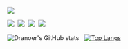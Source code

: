 <a href="https://gitlab.com/dranoer"><img src="https://img.shields.io/badge/GitLab-330F63?style=for-the-badge&logo=gitlab&logoColor=white"/>
  
<a href="https://www.linkedin.com/in/dranoer/"><img src="https://img.shields.io/badge/-Linkedin-0077B5?style=flat&logo=Linkedin&logoColor=white"/></a>
&nbsp;<a href="https://stackoverflow.com/users/8406709/nazanin-edin"><img src="https://img.shields.io/badge/-stack%20overflow&nbsp;-0077B5?style=flat&logo=Stackoverflow&logoColor=orange"/></a>
&nbsp;<a href="https://medium.com/@dranoer"><img src="https://img.shields.io/badge/-Medium&nbsp;-0077B5?style=flat&logo=medium&logoColor=white"/></a>
&nbsp;<a href="https://open.spotify.com/user/u8o26918va4wwwtdrbcz29lmw?si=ffd6734946884185"><img src="https://img.shields.io/badge/-Spotify&nbsp;-0077B5?style=flat&logo=spotify&logoColor=white"/></a>
</p>

![Dranoer's GitHub stats](https://github-readme-stats.vercel.app/api?username=dranoer&show_icons=true&theme=chartreuse-dark) &nbsp;&nbsp;[![Top Langs](https://github-readme-stats.vercel.app/api/top-langs/?username=dranoer&layout=compact&theme=chartreuse-dark)](https://github.com/dranoer/github-readme-stats)

<!-- ### &nbsp;Social

<p align="center"> -->



<!--
**dranoer/dranoer** is a ✨ _special_ ✨ repository because its `README.md` (this file) appears on your GitHub profile.

Here are some ideas to get you started:

- 🔭 I’m currently working on ...
- 🌱 I’m currently learning ...
- 👯 I’m looking to collaborate on ...
- 🤔 I’m looking for help with ...
- 💬 Ask me about ...
- 📫 How to reach me: ...
- 😄 Pronouns: ...
- ⚡ Fun fact: ...
-->
